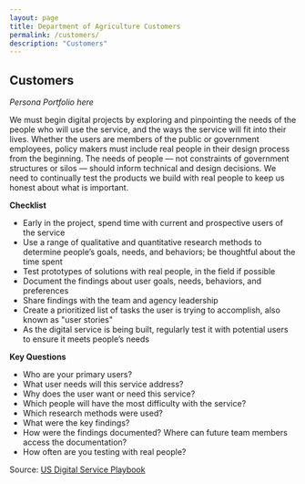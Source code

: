 ```yaml
---
layout: page
title: Department of Agriculture Customers
permalink: /customers/
description: "Customers"
---
```

## **Customers**
_Persona Portfolio here_

We must begin digital projects by exploring and pinpointing the needs of the people who will use the service, and the ways the service will fit into their lives. Whether the users are members of the public or government employees, policy makers must include real people in their design process from the beginning. The needs of people — not constraints of government structures or silos — should inform technical and design decisions. We need to continually test the products we build with real people to keep us honest about what is important.

__Checklist__

*  Early in the project, spend time with current and prospective users of the service
*  Use a range of qualitative and quantitative research methods to determine people’s goals, needs, and behaviors; be thoughtful about the time spent
*  Test prototypes of solutions with real people, in the field if possible
*  Document the findings about user goals, needs, behaviors, and preferences
*  Share findings with the team and agency leadership
*  Create a prioritized list of tasks the user is trying to accomplish, also known as "user stories"
*  As the digital service is being built, regularly test it with potential users to ensure it meets people’s needs

__Key Questions__

*  Who are your primary users?
*  What user needs will this service address?
*  Why does the user want or need this service?
*  Which people will have the most difficulty with the service?
*  Which research methods were used?
*  What were the key findings?
*  How were the findings documented? Where can future team members access the documentation?
*  How often are you testing with real people?

Source: [US Digital Service Playbook](https://playbook.cio.gov/#play1)
